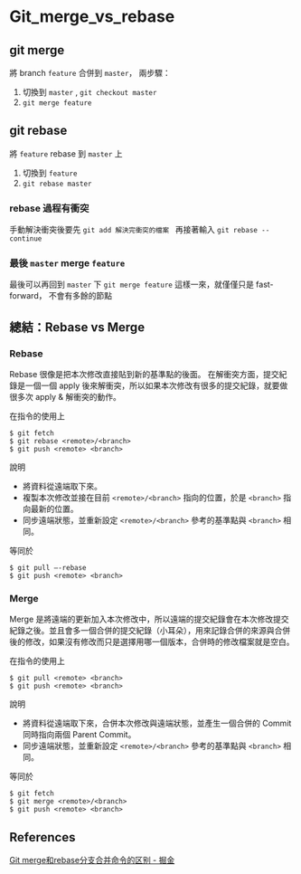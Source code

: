 # Git_merge_vs_rebase

## git merge

將 branch `feature` 合併到 `master`，
兩步驟：

1. 切換到 `master` , `git checkout master`
2. `git merge feature`

## git rebase

將 `feature` rebase 到 `master` 上

1. 切換到 `feature` 
2. `git rebase master`

### rebase 過程有衝突

手動解決衝突後要先 `git add 解決完衝突的檔案 ` 
再接著輸入 `git rebase --continue`

### 最後 `master` merge `feature`

最後可以再回到 `master` 下 `git merge feature`
這樣一來，就僅僅只是 fast-forward，
不會有多餘的節點

## 總結：Rebase vs Merge

### Rebase

Rebase 很像是把本次修改直接貼到新的基準點的後面。 在解衝突方面，提交紀錄是一個一個 apply 後來解衝突，所以如果本次修改有很多的提交紀錄，就要做很多次 apply & 解衝突的動作。

在指令的使用上

```
$ git fetch
$ git rebase <remote>/<branch>
$ git push <remote> <branch>
```

說明

- 將資料從遠端取下來。
- 複製本次修改並接在目前 `<remote>/<branch>` 指向的位置，於是 `<branch>` 指向最新的位置。
- 同步遠端狀態，並重新設定 `<remote>/<branch>` 參考的基準點與 `<branch>` 相同。

等同於

```
$ git pull —-rebase
$ git push <remote> <branch>
```

### Merge

Merge 是將遠端的更新加入本次修改中，所以遠端的提交紀錄會在本次修改提交紀錄之後。並且會多一個合併的提交紀錄（小耳朵），用來記錄合併的來源與合併後的修改，如果沒有修改而只是選擇用哪一個版本，合併時的修改檔案就是空白。

在指令的使用上

```
$ git pull <remote> <branch>
$ git push <remote> <branch>
```

說明

- 將資料從遠端取下來，合併本次修改與遠端狀態，並產生一個合併的 Commit 同時指向兩個 Parent Commit。
- 同步遠端狀態，並重新設定 `<remote>/<branch>` 參考的基準點與 `<branch>` 相同。

等同於

```
$ git fetch
$ git merge <remote>/<branch>
$ git push <remote> <branch>
```

## References

[Git merge和rebase分支合并命令的区别 - 掘金](https://juejin.im/post/5af26c4d5188256728605809)









